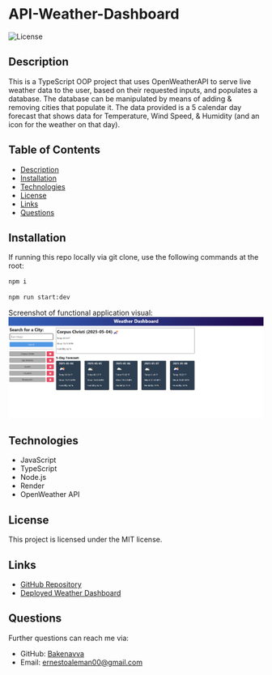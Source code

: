 # API-Weather-Dashboard

![License](https://img.shields.io/badge/License-MIT-blue.svg)

## Description
This is a TypeScript OOP project that uses OpenWeatherAPI to serve live weather data to the user, based on their requested inputs, and populates a database. The database can be manipulated by means of adding & removing cities that populate it. The data provided is a 5 calendar day forecast that shows data for Temperature, Wind Speed, & Humidity (and an icon for the weather on that day).

## Table of Contents
- [Description](#description)
- [Installation](#installation)
- [Technologies](#technologies)
- [License](#license)
- [Links](#links)
- [Questions](#questions)

## Installation
If running this repo locally via git clone, use the following commands at the root:

```bash
npm i 
```
```bash
npm run start:dev
```

Screenshot of functional application visual: <br>
<img src="./images/dashDemoSS.png" alt="screenshotted application" width="800"/> <br>

## Technologies
* JavaScript
* TypeScript
* Node.js
* Render
* OpenWeather API

## License
This project is licensed under the MIT license.

## Links
- [GitHub Repository](https://github.com/Bakenavva/API-Weather-Dashboard)
- [Deployed Weather Dashboard](https://api-weather-dashboard-6tbm.onrender.com)

## Questions
Further questions can reach me via:
- GitHub: [Bakenavva](https://github.com/Bakenavva)
- Email:  ernestoaleman00@gmail.com

